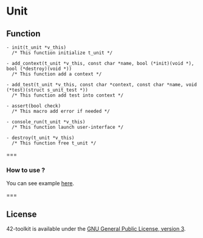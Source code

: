 Unit
==========

## Function

	- init(t_unit *v_this)
	  /* This function initialize t_unit */

	- add_context(t_unit *v_this, const char *name, bool (*init)(void *), bool (*destroy)(void *))
	  /* This function add a context */

	- add_test(t_unit *v_this, const char *context, const char *name, void (*test)(struct s_unit_test *))
	  /* This function add test into context */

	- assert(bool check)
	  /* This macro add error if needed */

	- console_run(t_unit *v_this)
	  /* This function launch user-interface */

	- destroy(t_unit *v_this)
	  /* This function free t_unit */

===
### How to use ?

You can see example [here](https://github.com/42School/42-toolkit/tree/master/examples/libc/unit).

===
## License

42-toolkit is available under the [GNU General Public License, version 3](LICENSE).
